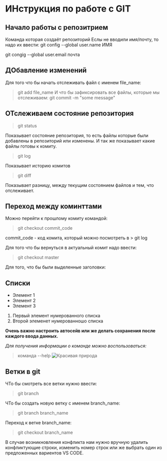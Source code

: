 # ИНструкция по работе с GIT

## Начало работы с репозитрием
Команда которая создаёт репозиторий 
Еслы не вводили имя/почту, то надо их ввести:
git config --global user.name  ИМЯ

git congig --global user.email почта

## ДОбавление изменений
Для того что бы начать отслеживать файл с именем file_name:
> git add file_name
И что бы зафиксировать все файлы, которые мы отслеживаем:
> git commit -m "some message"

## ОТслеживаем состояние репозитория
> git status

Показывает состояние репозитория, то есть файлы которые были добавлены в репозиторий или изменены. И так же показывает какие файлы готовы к комиту.

>git log

Показывает историю комитов

>git diff

Показывает разницу, между текущим состоянием файлов  и тем, что отслеживает.

## Переход между коминттами

Можно перейти к прошлому комиту командой:
> git checkout commit_code

commit_code - код комита, который можно посмотреть в  > git log

Для того что бы вернуться в актуальный комит надо ввести:
> git checkout master

Для того, что бы были выделенные заголовки:               
 ## Списки
* Элемент 1
* Элемент 2
* Элемент 3
1. Первый элемент нумерованного списка
2. Второй элеменет нумерованношо списка

**Очень важно настроить автосейв или же делать сохранения после каждого ввода данных.**

*Для получения информации о команде можно воспользоваться:*
> команда --help
![Красивая природа](nature.jpg)

## Ветки в git
ЧТо бы смотреть все ветки нужно ввести:
> git branch

ЧТо бы создать новую ветку с именем branch_name:
>git branch branch_name

Переход к ветке branch_name:
> git checkout branch_name

В случае возникновления конфликта нам нужно вручную удалить конфликтующие строки, изменить номер строк или же выбрать один из предложенных вариентов VS CODE.
